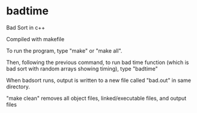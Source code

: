 # badtime
Bad Sort in c++

Compiled with makefile

To run the program, type "make" or "make all".

Then, following the previous command, to run bad time function (which is bad sort with random arrays 
showing timing), type "badtime"

When badsort runs, output is written to a new file called "bad.out" in same directory.

"make clean" removes all object files, linked/executable files, and output files

